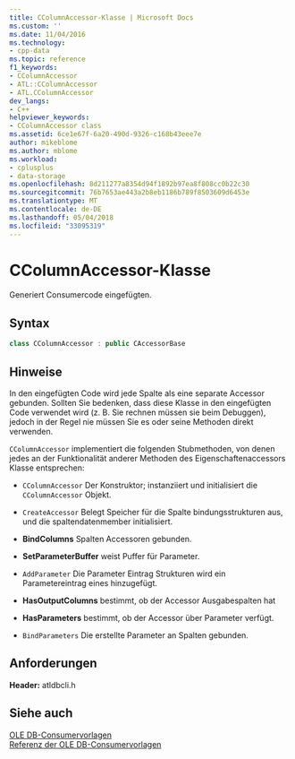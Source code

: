 ```yaml
---
title: CColumnAccessor-Klasse | Microsoft Docs
ms.custom: ''
ms.date: 11/04/2016
ms.technology:
- cpp-data
ms.topic: reference
f1_keywords:
- CColumnAccessor
- ATL::CColumnAccessor
- ATL.CColumnAccessor
dev_langs:
- C++
helpviewer_keywords:
- CColumnAccessor class
ms.assetid: 6ce1e67f-6a20-490d-9326-c168b43eee7e
author: mikeblome
ms.author: mblome
ms.workload:
- cplusplus
- data-storage
ms.openlocfilehash: 8d211277a8354d94f1892b97ea8f808cc0b22c30
ms.sourcegitcommit: 76b7653ae443a2b8eb1186b789f8503609d6453e
ms.translationtype: MT
ms.contentlocale: de-DE
ms.lasthandoff: 05/04/2018
ms.locfileid: "33095319"
---
```

# <a name="ccolumnaccessor-class"></a>CColumnAccessor-Klasse
Generiert Consumercode eingefügten.  
  
## <a name="syntax"></a>Syntax

```cpp
class CColumnAccessor : public CAccessorBase  
```  
  
## <a name="remarks"></a>Hinweise  
 In den eingefügten Code wird jede Spalte als eine separate Accessor gebunden. Sollten Sie bedenken, dass diese Klasse in den eingefügten Code verwendet wird (z. B. Sie rechnen müssen sie beim Debuggen), jedoch in der Regel nie müssen Sie es oder seine Methoden direkt verwenden.  
  
 `CColumnAccessor` implementiert die folgenden Stubmethoden, von denen jedes an der Funktionalität anderer Methoden des Eigenschaftenaccessors Klasse entsprechen:  
  
-   `CColumnAccessor` Der Konstruktor; instanziiert und initialisiert die `CColumnAccessor` Objekt.  
  
-   `CreateAccessor` Belegt Speicher für die Spalte bindungsstrukturen aus, und die spaltendatenmember initialisiert.  
  
-   **BindColumns** Spalten Accessoren gebunden.  
  
-   **SetParameterBuffer** weist Puffer für Parameter.  
  
-   `AddParameter` Die Parameter Eintrag Strukturen wird ein Parametereintrag eines hinzugefügt.  
  
-   **HasOutputColumns** bestimmt, ob der Accessor Ausgabespalten hat  
  
-   **HasParameters** bestimmt, ob der Accessor über Parameter verfügt.  
  
-   `BindParameters` Die erstellte Parameter an Spalten gebunden.  
  
## <a name="requirements"></a>Anforderungen  
 **Header:** atldbcli.h  
  
## <a name="see-also"></a>Siehe auch  
 [OLE DB-Consumervorlagen](../../data/oledb/ole-db-consumer-templates-cpp.md)   
 [Referenz der OLE DB-Consumervorlagen](../../data/oledb/ole-db-consumer-templates-reference.md)